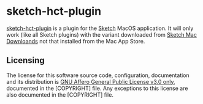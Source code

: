 <!--
This file is part of sketch-hct-plugin. It is subject to the license terms in the LICENSE file found in the top-level directory of this distribution and at https://raw.githubusercontent.com/raphaelcohn/sketch-hct-plugin/master/LICENSE. No part of sketch-hct-plugin, including this file, may be copied, modified, propagated, or distributed except according to the terms contained in the LICENSE file.
Copyright © 2024 The developers of sketch-hct-plugin. See the LICENSE file in the top-level directory of this distribution and at https://raw.githubusercontent.com/raphaelcohn/sketch-hct-plugin/master/LICENSE.
-->


# sketch-hct-plugin

[sketch-hct-plugin] is a plugin for the [Sketch](https://www.sketch.com/) MacOS application. It will only work (like all Sketch plugins) with the variant downloaded from [Sketch Mac Downloands](https://www.sketch.com/downloads/mac/) not that installed from the Mac App Store.


## Licensing

The license for this software source code, configuration, documentation and its distribution is [GNU Affero General Public License v3.0 only](https://spdx.org/licenses/AGPL-3.0-only.html), documented in the [COPYRIGHT] file.
Any exceptions to this license are also documented in the [COPYRIGHT] file.


[sketch-hct-plugin]: https://github.com/raphaelcohn/sketch-hct-plugin "sketch-hct-plugin GitHub page"
